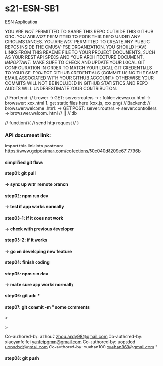 # s21-ESN-SB1
ESN  Application

YOU ARE *NOT* PERMITTED TO SHARE THIS REPO OUTSIDE THIS GITHUB ORG. YOU ARE *NOT* PERMITTED TO FORK THIS REPO UNDER ANY CIRCUMSTANCES. YOU ARE *NOT* PERMITTED TO CREATE ANY PUBLIC REPOS INSIDE THE CMUSV-FSE ORGANIZATION.  YOU SHOULD HAVE LINKS FROM THIS README FILE TO YOUR PROJECT DOCUMENTS, SUCH AS YOUR REST API SPECS AND YOUR ARCHITECTURE DOCUMENT. *IMPORTANT*: MAKE SURE TO CHECK AND UPDATE YOUR LOCAL GIT CONFIGURATION IN ORDER TO MATCH YOUR LOCAL GIT CREDENTIALS TO YOUR SE-PROJECT GITHUB CREDENTIALS (COMMIT USING THE SAME EMAIL ASSOCIATED WITH YOUR GITHUB ACCOUNT): OTHERWISE YOUR COMMITS WILL NOT BE INCLUDED IN GITHUB STATISTICS AND REPO AUDITS WILL UNDERESTIMATE YOUR CONTRIBUTION.

// Frontend: 
// brower -> GET: server:routers -> : folder:views:xxx.html -> browswer: xxx.html 1. get static files here (xxx.js, xxx.png)
// Backend: 
// browswer:welcome .html: -> GET,POST: server:routers -> server:controllers -> browswer.welcom. html
//                                     ||
//                                     db

// function(){
//     send http request 
// }

### API document link:
import this link into postman:\
https://www.getpostman.com/collections/50c040d8209e6717796b


#### simplified git flow:
#### step01: git pull
#### -> sync up with remote branch 
#### step02: npm run dev 
#### -> test if app works normally 
#### step03-1: if it does not work
#### -> check with previous developer 
#### step03-2: if it works 
#### -> go on developing new feature
#### step04: finish coding
#### step05: npm run dev 
#### -> make sure app works normally
#### step06: git add * 
#### step07: git commit -m " some comments

\>

\>

Co-authored-by: azhou2 <zhou.andy98@gmail.com>
Co-authored-by: xiaoyanfeifei <yanfeipgmm@gmail.com>
Co-authored-by: uopsdod <uopsdod@gmail.com>
Co-authored-by: xuehan100 <xuehan868@gmail.com>
"
#### step08: git push 
